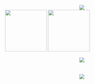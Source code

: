 <div align="center"> <img src="https://metrics.lecoq.io/Frostyume?template=classic&base=header%2C%20activity%2C%20community%2C%20repositories%2C%20metadata&base.indepth=false&base.hireable=false&base.skip=false&config.timezone=Etc%2FGMT-8"> </div>
<img height="137px" src="https://github-readme-stats-git-masterrstaa-rickstaa.vercel.app/api?username=Frostyume&hide_title=true&hide_border=true&show_icons=trueline_height=21&text_color=000&icon_color=000&bg_color=0,ea6161,ffc64d,fffc4d,52fa5a&theme=graywhite" />
<img height="137px" src="https://github-readme-stats-git-masterrstaa-rickstaa.vercel.app/api/top-langs/?username=Frostyume&hide_title=true&hide_border=true&layout=compact&langs_count=6&text_color=000&icon_color=fff&bg_color=0,52fa5a,4dfcff,c64dff&theme=graywhite" /><br><br>
<div align="center"> <img src="https://activity-graph.herokuapp.com/graph?username=Frostyume&theme=xcode" /> </div>
<h1 align="center"> <img src="https://readme-typing-svg.herokuapp.com/?lines=Violet+Evergarden&center=true&size=27"> </a> </h1>

